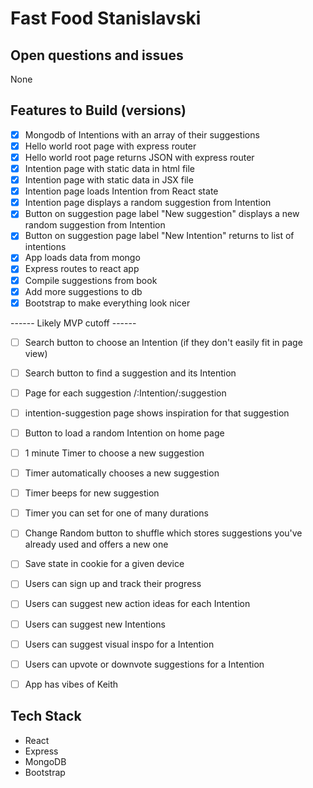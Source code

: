 # Fast Food Stanislavski #

<!--
> This material was originally posted [here](http://www.quora.com/What-is-Amazons-approach-to-product-development-and-product-management). It is reproduced here for posterities sake.

There is an approach called "working backwards" that is widely used at Amazon. They work backwards from the customer, rather than starting with an idea for a product and trying to bolt customers onto it. While working backwards can be applied to any specific product decision, using this approach is especially important when developing new products or features.

For new initiatives a product manager typically starts by writing an internal press release announcing the finished product. The target audience for the press release is the new/updated product's customers, which can be retail customers or internal users of a tool or technology. Internal press releases are centered around the customer problem, how current solutions (internal or external) fail, and how the new product will blow away existing solutions.

If the benefits listed don't sound very interesting or exciting to customers, then perhaps they're not (and shouldn't be built). Instead, the product manager should keep iterating on the press release until they've come up with benefits that actually sound like benefits. Iterating on a press release is a lot less expensive than iterating on the product itself (and quicker!).

If the press release is more than a page and a half, it is probably too long. Keep it simple. 3-4 sentences for most paragraphs. Cut out the fat. Don't make it into a spec. You can accompany the press release with a FAQ that answers all of the other business or execution questions so the press release can stay focused on what the customer gets. My rule of thumb is that if the press release is hard to write, then the product is probably going to suck. Keep working at it until the outline for each paragraph flows.

Oh, and I also like to write press-releases in what I call "Oprah-speak" for mainstream consumer products. Imagine you're sitting on Oprah's couch and have just explained the product to her, and then you listen as she explains it to her audience. That's "Oprah-speak", not "Geek-speak".

Once the project moves into development, the press release can be used as a touchstone; a guiding light. The product team can ask themselves, "Are we building what is in the press release?" If they find they're spending time building things that aren't in the press release (overbuilding), they need to ask themselves why. This keeps product development focused on achieving the customer benefits and not building extraneous stuff that takes longer to build, takes resources to maintain, and doesn't provide real customer benefit (at least not enough to warrant inclusion in the press release).
 -->

## Open questions and issues
None

## Features to Build (versions) ##
  - [x] Mongodb of Intentions with an array of their suggestions
  - [x] Hello world root page with express router
  - [x] Hello world root page returns JSON with express router
  - [x] Intention page with static data in html file
  - [x] Intention page with static data in JSX file
  - [x] Intention page loads Intention from React state
  - [x] Intention page displays a random suggestion from Intention
  - [x] Button on suggestion page label "New suggestion" displays a new random suggestion from Intention
  - [x] Button on suggestion page label "New Intention" returns to list of intentions
  - [x] App loads data from mongo
  - [x] Express routes to react app
  - [x] Compile suggestions from book
  - [x] Add more suggestions to db
  - [x] Bootstrap to make everything look nicer

------ Likely MVP cutoff ------


  - [ ] Search button to choose an Intention (if they don't easily fit in page view)
  - [ ] Search button to find a suggestion and its Intention
  - [ ] Page for each suggestion /:Intention/:suggestion
  - [ ] intention-suggestion page shows inspiration for that suggestion
  - [ ] Button to load a random Intention on home page
  - [ ] 1 minute Timer to choose a new suggestion
  - [ ] Timer automatically chooses a new suggestion
  - [ ] Timer beeps for new suggestion
  - [ ] Timer you can set for one of many durations
  - [ ] Change Random button to shuffle which stores suggestions you've already used and offers a new one
  - [ ] Save state in cookie for a given device
  - [ ] Users can sign up and track their progress
  - [ ] Users can suggest new action ideas for each Intention
  - [ ] Users can suggest new Intentions
  - [ ] Users can suggest visual inspo for a Intention
  - [ ] Users can upvote or downvote suggestions for a Intention
  - [ ] App has vibes of Keith



## Tech Stack ##
  - React
  - Express
  - MongoDB
  - Bootstrap


